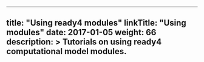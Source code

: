 
---
title: "Using ready4 modules"
linkTitle: "Using modules"
date: 2017-01-05
weight: 66
description: >
  Tutorials on using ready4 computational model modules.
---


